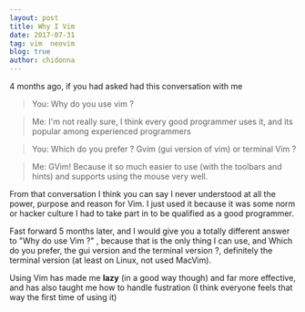 ```yaml
---
layout: post
title: Why I Vim
date: 2017-07-31
tag: vim  neovim  
blog: true
author: chidonna
---
```


4 months ago, if you had asked had this conversation with me
> You: Why do you use vim ?

> Me:   I'm not really sure, I think every good programmer uses it, and its popular among experienced programmers

> You:  Which do you prefer ? Gvim (gui version of vim) or terminal Vim ?

> Me:   GVim! Because it so much easier to use (with the toolbars and hints) and supports using the mouse very well.

From that conversation I think you can say I never understood at all the power, purpose and reason for Vim. I just used it because it was some norm or hacker culture I had to take part in to be qualified as a good programmer.

Fast forward 5 months later, and I would give you a totally different answer to "Why do use Vim ?" , because that is the only thing I can use, and Which do you prefer, the gui version and the terminal version ?, definitely the terminal version (at least on Linux, not used MacVim). 

Using Vim has made me **lazy** (in a good way though) and far more effective, and has also taught me how to handle fustration (I think everyone feels that way the first time of using it) 
